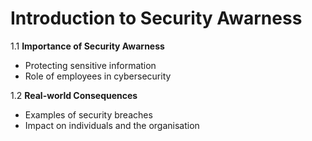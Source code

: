 # Introduction to Security Awarness

 1.1 **Importance of Security Awarness**
  * Protecting sensitive information
  * Role of employees in cybersecurity

 1.2 **Real-world Consequences**
  * Examples of security breaches
  * Impact on individuals and the organisation
